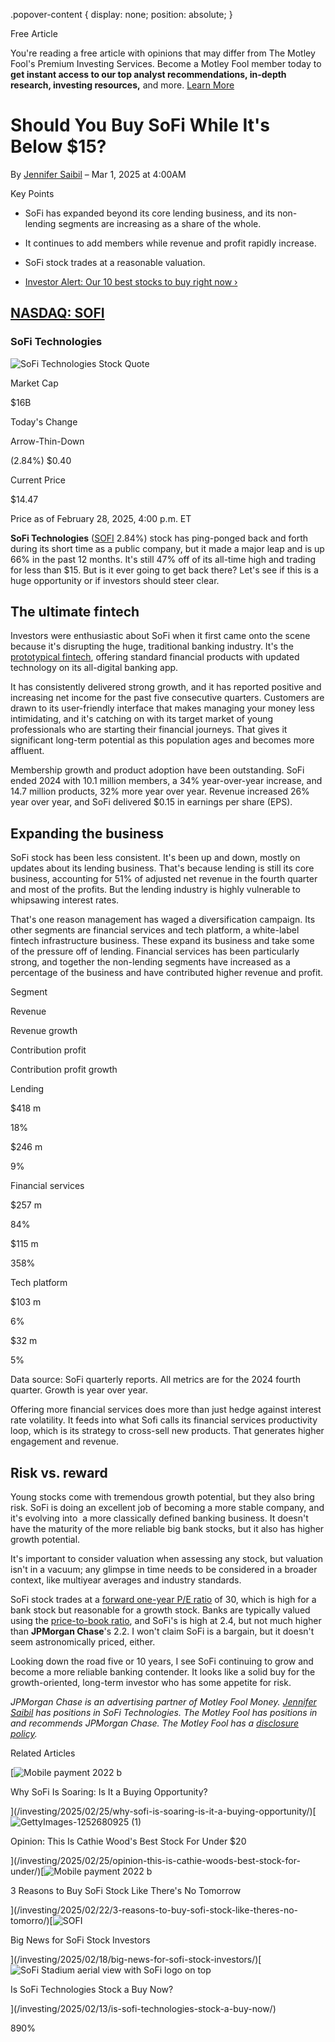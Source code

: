 .popover-content { display: none; position: absolute; }

Free Article[](#)

You're reading a free article with opinions that may differ from The Motley Fool's Premium Investing Services. Become a Motley Fool member today to **get instant access to our top analyst recommendations, in-depth research, investing resources,** and more. [Learn More](https://www.fool.com/mms/mark/op-free-tbox-art)

Should You Buy SoFi While It's Below $15?
=========================================

By [Jennifer Saibil](/author/20154/) – Mar 1, 2025 at 4:00AM

Key Points

*   SoFi has expanded beyond its core lending business, and its non-lending segments are increasing as a share of the whole.
    
*   It continues to add members while revenue and profit rapidly increase.
    
*   SoFi stock trades at a reasonable valuation.
    
*   [Investor Alert: Our 10 best stocks to buy right now ›](https://www.fool.com/mms/mark/e-sa-nonbbn-kp?aid=10969&source=isaedikp0000035)
    

[NASDAQ: SOFI](/quote/nasdaq/sofi/)
-----------------------------------

### SoFi Technologies

![SoFi Technologies Stock Quote](https://g.foolcdn.com/art/companylogos/mark/SOFI.png)

Market Cap

$16B

Today's Change

Arrow-Thin-Down

(2.84%) $0.40

Current Price

$14.47

Price as of February 28, 2025, 4:00 p.m. ET

**SoFi Technologies** ([SOFI](/quote/nasdaq/sofi/) 2.84%) stock has ping-ponged back and forth during its short time as a public company, but it made a major leap and is up 66% in the past 12 months. It's still 47% off of its all-time high and trading for less than $15. But is it ever going to get back there? Let's see if this is a huge opportunity or if investors should steer clear.

The ultimate fintech
--------------------

Investors were enthusiastic about SoFi when it first came onto the scene because it's disrupting the huge, traditional banking industry. It's the [prototypical fintech](https://www.fool.com/investing/stock-market/market-sectors/financials/fintech-stocks/), offering standard financial products with updated technology on its all-digital banking app.

It has consistently delivered strong growth, and it has reported positive and increasing net income for the past five consecutive quarters. Customers are drawn to its user-friendly interface that makes managing your money less intimidating, and it's catching on with its target market of young professionals who are starting their financial journeys. That gives it significant long-term potential as this population ages and becomes more affluent.

Membership growth and product adoption have been outstanding. SoFi ended 2024 with 10.1 million members, a 34% year-over-year increase, and 14.7 million products, 32% more year over year. Revenue increased 26% year over year, and SoFi delivered $0.15 in earnings per share (EPS).

Expanding the business
----------------------

SoFi stock has been less consistent. It's been up and down, mostly on updates about its lending business. That's because lending is still its core business, accounting for 51% of adjusted net revenue in the fourth quarter and most of the profits. But the lending industry is highly vulnerable to whipsawing interest rates.

That's one reason management has waged a diversification campaign. Its other segments are financial services and tech platform, a white-label fintech infrastructure business. These expand its business and take some of the pressure off of lending. Financial services has been particularly strong, and together the non-lending segments have increased as a percentage of the business and have contributed higher revenue and profit.

Segment

Revenue

Revenue growth

Contribution profit

Contribution profit growth

Lending

$418 m

18%

$246 m

9%

Financial services

$257 m

84%

$115 m

358%

Tech platform

$103 m

6%

$32 m

5%

Data source: SoFi quarterly reports. All metrics are for the 2024 fourth quarter. Growth is year over year.

Offering more financial services does more than just hedge against interest rate volatility. It feeds into what Sofi calls its financial services productivity loop, which is its strategy to cross-sell new products. That generates higher engagement and revenue.

Risk vs. reward
---------------

Young stocks come with tremendous growth potential, but they also bring risk. SoFi is doing an excellent job of becoming a more stable company, and it's evolving into  a more classically defined banking business. It doesn't have the maturity of the more reliable big bank stocks, but it also has higher growth potential.

It's important to consider valuation when assessing any stock, but valuation isn't in a vacuum; any glimpse in time needs to be considered in a broader context, like multiyear averages and industry standards.

SoFi stock trades at a [forward one-year P/E ratio](https://www.fool.com/terms/f/forward-pe/) of 30, which is high for a bank stock but reasonable for a growth stock. Banks are typically valued using the [price-to-book ratio](https://www.fool.com/terms/p/price-to-book-ratio/), and SoFi's is high at 2.4, but not much higher than **JPMorgan Chase**'s 2.2. I won't claim SoFi is a bargain, but it doesn't seem astronomically priced, either.

Looking down the road five or 10 years, I see SoFi continuing to grow and become a more reliable banking contender. It looks like a solid buy for the growth-oriented, long-term investor who has some appetite for risk.

_JPMorgan Chase is an advertising partner of Motley Fool Money. [Jennifer Saibil](https://www.fool.com/author/20154/) has positions in SoFi Technologies. The Motley Fool has positions in and recommends JPMorgan Chase. The Motley Fool has a [disclosure policy](https://www.fool.com/legal/fool-disclosure-policy/)._

Related Articles

[![Mobile payment 2022 b](https://g.foolcdn.com/image/?url=https%3A%2F%2Fg.foolcdn.com%2Feditorial%2Fimages%2F808642%2Fmobile-payment-2022-b.jpg&op=resize&w=92&h=52)

Why SoFi Is Soaring: Is It a Buying Opportunity?

](/investing/2025/02/25/why-sofi-is-soaring-is-it-a-buying-opportunity/)[![GettyImages-1252680925 (1)](https://g.foolcdn.com/image/?url=https%3A%2F%2Fg.foolcdn.com%2Feditorial%2Fimages%2F808463%2Fgettyimages-1252680925-1.jpg&op=resize&w=92&h=52)

Opinion: This Is Cathie Wood's Best Stock For Under $20

](/investing/2025/02/25/opinion-this-is-cathie-woods-best-stock-for-under/)[![Mobile payment 2022 b](https://g.foolcdn.com/image/?url=https%3A%2F%2Fg.foolcdn.com%2Feditorial%2Fimages%2F808057%2Fmobile-payment-2022-b.jpg&op=resize&w=92&h=52)

3 Reasons to Buy SoFi Stock Like There's No Tomorrow

](/investing/2025/02/22/3-reasons-to-buy-sofi-stock-like-theres-no-tomorro/)[![SOFI](https://g.foolcdn.com/image/?url=https%3A%2F%2Fg.foolcdn.com%2Feditorial%2Fimages%2F807974%2Fsofi.jpg&op=resize&w=92&h=52)

Big News for SoFi Stock Investors

](/investing/2025/02/18/big-news-for-sofi-stock-investors/)[![SoFi Stadium aerial view with SoFi logo on top](https://g.foolcdn.com/image/?url=https%3A%2F%2Fg.foolcdn.com%2Feditorial%2Fimages%2F806992%2Fsofi-stadium-aerial-view-with-sofi-logo-on-top.jpg&op=resize&w=92&h=52)

Is SoFi Technologies Stock a Buy Now?

](/investing/2025/02/13/is-sofi-technologies-stock-a-buy-now/)

890%